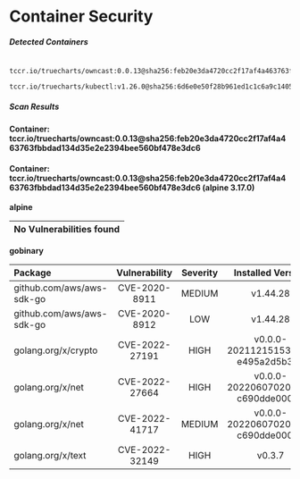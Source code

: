 # Container Security

##### Detected Containers

          tccr.io/truecharts/owncast:0.0.13@sha256:feb20e3da4720cc2f17af4a463763fbbdad134d35e2e2394bee560bf478e3dc6
          tccr.io/truecharts/kubectl:v1.26.0@sha256:6d6e0e50f28b961ed1c1c6a9c140553238641591fbdc9ac7c1a348636f78c552

##### Scan Results

**Container: tccr.io/truecharts/owncast:0.0.13@sha256:feb20e3da4720cc2f17af4a463763fbbdad134d35e2e2394bee560bf478e3dc6**

#### Container: tccr.io/truecharts/owncast:0.0.13@sha256:feb20e3da4720cc2f17af4a463763fbbdad134d35e2e2394bee560bf478e3dc6 (alpine 3.17.0)
    

**alpine**

      
| No Vulnerabilities found         |
|:---------------------------------|

      

**gobinary**

      
| Package         |    Vulnerability   |   Severity  |  Installed Version | Fixed Version |
|:----------------|:------------------:|:-----------:|:------------------:|:-------------:|
| github.com/aws/aws-sdk-go         |    CVE-2020-8911   |   MEDIUM  |  v1.44.28 |  |
| github.com/aws/aws-sdk-go         |    CVE-2020-8912   |   LOW  |  v1.44.28 |  |
| golang.org/x/crypto         |    CVE-2022-27191   |   HIGH  |  v0.0.0-20211215153901-e495a2d5b3d3 | 0.0.0-20220314234659-1baeb1ce4c0b |
| golang.org/x/net         |    CVE-2022-27664   |   HIGH  |  v0.0.0-20220607020251-c690dde0001d | 0.0.0-20220906165146-f3363e06e74c |
| golang.org/x/net         |    CVE-2022-41717   |   MEDIUM  |  v0.0.0-20220607020251-c690dde0001d | 0.4.0 |
| golang.org/x/text         |    CVE-2022-32149   |   HIGH  |  v0.3.7 | 0.3.8 |

